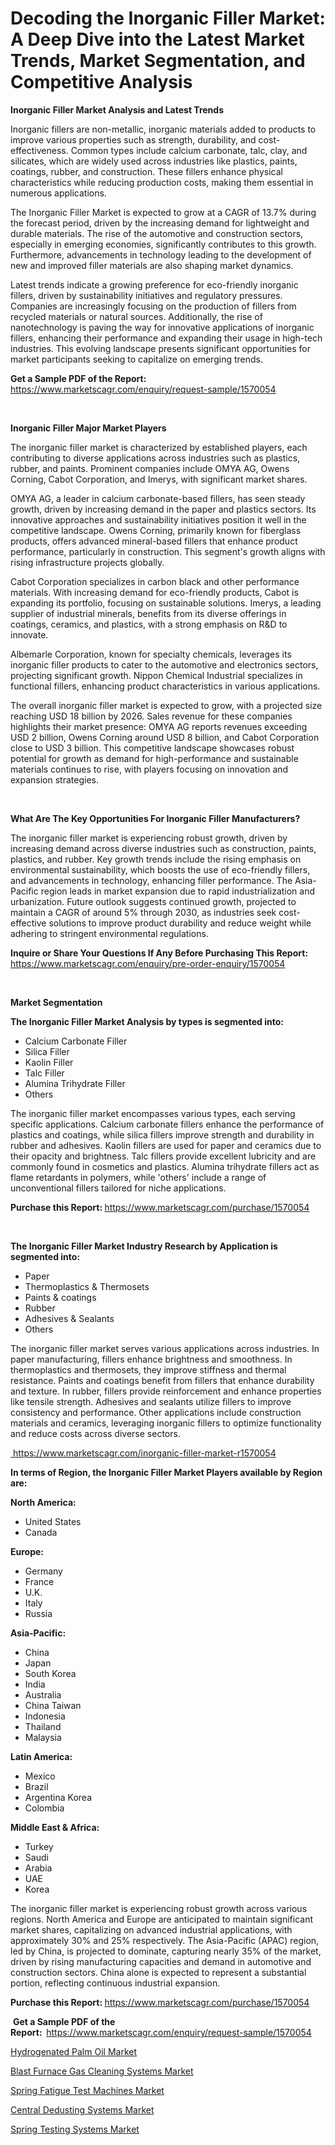 <p><h1>Decoding the Inorganic Filler Market: A Deep Dive into the Latest Market Trends, Market Segmentation, and Competitive Analysis</h1></p><p><strong>Inorganic Filler Market Analysis and Latest Trends</strong></p>
<p><p>Inorganic fillers are non-metallic, inorganic materials added to products to improve various properties such as strength, durability, and cost-effectiveness. Common types include calcium carbonate, talc, clay, and silicates, which are widely used across industries like plastics, paints, coatings, rubber, and construction. These fillers enhance physical characteristics while reducing production costs, making them essential in numerous applications.</p><p>The Inorganic Filler Market is expected to grow at a CAGR of 13.7% during the forecast period, driven by the increasing demand for lightweight and durable materials. The rise of the automotive and construction sectors, especially in emerging economies, significantly contributes to this growth. Furthermore, advancements in technology leading to the development of new and improved filler materials are also shaping market dynamics.</p><p>Latest trends indicate a growing preference for eco-friendly inorganic fillers, driven by sustainability initiatives and regulatory pressures. Companies are increasingly focusing on the production of fillers from recycled materials or natural sources. Additionally, the rise of nanotechnology is paving the way for innovative applications of inorganic fillers, enhancing their performance and expanding their usage in high-tech industries. This evolving landscape presents significant opportunities for market participants seeking to capitalize on emerging trends.</p></p>
<p><strong>Get a Sample PDF of the Report:&nbsp;</strong> <a href="https://www.marketscagr.com/enquiry/request-sample/1570054?utm_campaign=1284&utm_medium=2&utm_source=Github&utm_content=ia&utm_term=14102024&utm_id=inorganic-filler">https://www.marketscagr.com/enquiry/request-sample/1570054</a></p>
<p>&nbsp;</p>
<p><strong>Inorganic Filler Major Market Players</strong></p>
<p><p>The inorganic filler market is characterized by established players, each contributing to diverse applications across industries such as plastics, rubber, and paints. Prominent companies include OMYA AG, Owens Corning, Cabot Corporation, and Imerys, with significant market shares.</p><p>OMYA AG, a leader in calcium carbonate-based fillers, has seen steady growth, driven by increasing demand in the paper and plastics sectors. Its innovative approaches and sustainability initiatives position it well in the competitive landscape. Owens Corning, primarily known for fiberglass products, offers advanced mineral-based fillers that enhance product performance, particularly in construction. This segment's growth aligns with rising infrastructure projects globally.</p><p>Cabot Corporation specializes in carbon black and other performance materials. With increasing demand for eco-friendly products, Cabot is expanding its portfolio, focusing on sustainable solutions. Imerys, a leading supplier of industrial minerals, benefits from its diverse offerings in coatings, ceramics, and plastics, with a strong emphasis on R&D to innovate.</p><p>Albemarle Corporation, known for specialty chemicals, leverages its inorganic filler products to cater to the automotive and electronics sectors, projecting significant growth. Nippon Chemical Industrial specializes in functional fillers, enhancing product characteristics in various applications.</p><p>The overall inorganic filler market is expected to grow, with a projected size reaching USD 18 billion by 2026. Sales revenue for these companies highlights their market presence: OMYA AG reports revenues exceeding USD 2 billion, Owens Corning around USD 8 billion, and Cabot Corporation close to USD 3 billion. This competitive landscape showcases robust potential for growth as demand for high-performance and sustainable materials continues to rise, with players focusing on innovation and expansion strategies.</p></p>
<p>&nbsp;</p>
<p><strong>What Are The Key Opportunities For Inorganic Filler Manufacturers?</strong></p>
<p><p>The inorganic filler market is experiencing robust growth, driven by increasing demand across diverse industries such as construction, paints, plastics, and rubber. Key growth trends include the rising emphasis on environmental sustainability, which boosts the use of eco-friendly fillers, and advancements in technology, enhancing filler performance. The Asia-Pacific region leads in market expansion due to rapid industrialization and urbanization. Future outlook suggests continued growth, projected to maintain a CAGR of around 5% through 2030, as industries seek cost-effective solutions to improve product durability and reduce weight while adhering to stringent environmental regulations.</p></p>
<p><strong>Inquire or Share Your Questions If Any Before Purchasing This Report:</strong> <a href="https://www.marketscagr.com/enquiry/pre-order-enquiry/1570054?utm_campaign=1284&utm_medium=2&utm_source=Github&utm_content=ia&utm_term=14102024&utm_id=inorganic-filler">https://www.marketscagr.com/enquiry/pre-order-enquiry/1570054</a></p>
<p>&nbsp;</p>
<p><strong>Market Segmentation</strong></p>
<p><strong>The Inorganic Filler Market Analysis by types is segmented into:</strong></p>
<p><ul><li>Calcium Carbonate Filler</li><li>Silica Filler</li><li>Kaolin Filler</li><li>Talc Filler</li><li>Alumina Trihydrate Filler</li><li>Others</li></ul></p>
<p><p>The inorganic filler market encompasses various types, each serving specific applications. Calcium carbonate fillers enhance the performance of plastics and coatings, while silica fillers improve strength and durability in rubber and adhesives. Kaolin fillers are used for paper and ceramics due to their opacity and brightness. Talc fillers provide excellent lubricity and are commonly found in cosmetics and plastics. Alumina trihydrate fillers act as flame retardants in polymers, while 'others' include a range of unconventional fillers tailored for niche applications.</p></p>
<p><strong>Purchase this Report:&nbsp;</strong><a href="https://www.marketscagr.com/purchase/1570054?utm_campaign=1284&utm_medium=2&utm_source=Github&utm_content=ia&utm_term=14102024&utm_id=inorganic-filler">https://www.marketscagr.com/purchase/1570054</a></p>
<p>&nbsp;</p>
<p><strong>The Inorganic Filler Market Industry Research by Application is segmented into:</strong></p>
<p><ul><li>Paper</li><li>Thermoplastics & Thermosets</li><li>Paints & coatings</li><li>Rubber</li><li>Adhesives & Sealants</li><li>Others</li></ul></p>
<p><p>The inorganic filler market serves various applications across industries. In paper manufacturing, fillers enhance brightness and smoothness. In thermoplastics and thermosets, they improve stiffness and thermal resistance. Paints and coatings benefit from fillers that enhance durability and texture. In rubber, fillers provide reinforcement and enhance properties like tensile strength. Adhesives and sealants utilize fillers to improve consistency and performance. Other applications include construction materials and ceramics, leveraging inorganic fillers to optimize functionality and reduce costs across diverse sectors.</p></p>
<p><a href="https://www.marketscagr.com/inorganic-filler-market-r1570054?utm_campaign=1284&utm_medium=2&utm_source=Github&utm_content=ia&utm_term=14102024&utm_id=inorganic-filler">&nbsp;https://www.marketscagr.com/inorganic-filler-market-r1570054</a></p>
<p><strong>In terms of Region, the Inorganic Filler Market Players available by Region are:</strong></p>
<p>
    <p> <strong> North America: </strong>
        <ul>
            <li>United States</li>
            <li>Canada</li>
        </ul>
        </p> 
    <p> <strong> Europe: </strong>
        <ul>
            <li>Germany</li>
            <li>France</li>
            <li>U.K.</li>
            <li>Italy</li>
            <li>Russia</li>
        </ul>
        </p> 
    <p> <strong> Asia-Pacific: </strong>
        <ul>
            <li>China</li>
            <li>Japan</li>
            <li>South Korea</li>
            <li>India</li>
            <li>Australia</li>
            <li>China Taiwan</li>
            <li>Indonesia</li>
            <li>Thailand</li>
            <li>Malaysia</li>
        </ul>
        </p> 
    <p> <strong> Latin America: </strong>
        <ul>
            <li>Mexico</li>
            <li>Brazil</li>
            <li>Argentina Korea</li>
            <li>Colombia</li>
        </ul>
        </p> 
    <p> <strong> Middle East & Africa: </strong>
        <ul>
            <li>Turkey</li>
            <li>Saudi</li>
            <li>Arabia</li>
            <li>UAE</li>
            <li>Korea</li>
        </ul>
    </p>
    </p>
<p><p>The inorganic filler market is experiencing robust growth across various regions. North America and Europe are anticipated to maintain significant market shares, capitalizing on advanced industrial applications, with approximately 30% and 25% respectively. The Asia-Pacific (APAC) region, led by China, is projected to dominate, capturing nearly 35% of the market, driven by rising manufacturing capacities and demand in automotive and construction sectors. China alone is expected to represent a substantial portion, reflecting continuous industrial expansion.</p></p>
<p><strong>Purchase this Report: </strong><a href="https://www.marketscagr.com/purchase/1570054?utm_campaign=1284&utm_medium=2&utm_source=Github&utm_content=ia&utm_term=14102024&utm_id=inorganic-filler">https://www.marketscagr.com/purchase/1570054</a></p>
<p>&nbsp;<strong>Get a Sample PDF of the Report:&nbsp;&nbsp;</strong><a href="https://www.marketscagr.com/enquiry/request-sample/1570054?utm_campaign=1284&utm_medium=2&utm_source=Github&utm_content=ia&utm_term=14102024&utm_id=inorganic-filler">https://www.marketscagr.com/enquiry/request-sample/1570054</a></p>
<p><strong></strong></p>
<p><p><a href="https://github.com/pizolina/Market-Research-Report-List-6/blob/main/hydrogenated-palm-oil-market.md?utm_campaign=1284&utm_medium=2&utm_source=Github&utm_content=ia&utm_term=14102024&utm_id=inorganic-filler">Hydrogenated Palm Oil Market</a></p><p><a href="https://www.linkedin.com/pulse/blast-furnace-gas-cleaning-systems-mosaic-piecing-together-3bnnf?trk=public_post_embed_feed-article-content&utm_campaign=1284&utm_medium=2&utm_source=Github&utm_content=ia&utm_term=14102024&utm_id=inorganic-filler">Blast Furnace Gas Cleaning Systems Market</a></p><p><a href="https://www.linkedin.com/pulse/spring-fatigue-test-machines-market-share-new-trends-analysis-kiwde?utm_campaign=1284&utm_medium=2&utm_source=Github&utm_content=ia&utm_term=14102024&utm_id=inorganic-filler">Spring Fatigue Test Machines Market</a></p><p><a href="https://www.linkedin.com/pulse/investment-opportunities-central-dedusting-systems-sector-bcc0f?trk=public_post_embed_feed-article-content&utm_campaign=1284&utm_medium=2&utm_source=Github&utm_content=ia&utm_term=14102024&utm_id=inorganic-filler">Central Dedusting Systems Market</a></p><p><a href="https://www.linkedin.com/pulse/spring-testing-systems-market-consolidation-impact-structure-ipmlf?trk=public_post_embed_feed-article-content&utm_campaign=1284&utm_medium=2&utm_source=Github&utm_content=ia&utm_term=14102024&utm_id=inorganic-filler">Spring Testing Systems Market</a></p></p>
